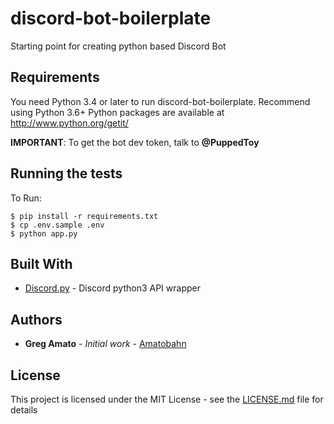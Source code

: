 # discord-bot-boilerplate

Starting point for creating python based Discord Bot

## Requirements
You need Python 3.4 or later to run discord-bot-boilerplate.
Recommend using Python 3.6+
Python packages are available at http://www.python.org/getit/

**IMPORTANT**: To get the bot dev token, talk to **@PuppedToy**

## Running the tests

To Run:
```
$ pip install -r requirements.txt
$ cp .env.sample .env
$ python app.py
```

## Built With

* [Discord.py](https://github.com/Rapptz/discord.py) - Discord python3 API wrapper

## Authors

* **Greg Amato** - *Initial work* - [Amatobahn](https://github.com/Amatobahn)

## License

This project is licensed under the MIT License - see the [LICENSE.md](LICENSE.md) file for details
